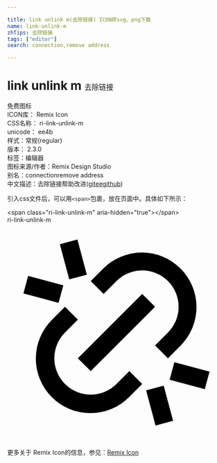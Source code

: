 ```yaml
---

title: link unlink m(去除链接) ICON转svg、png下载
name: link-unlink-m
zhTips: 去除链接
tags: ["editor"]
search: connection,remove address

---
```


# link unlink m  <small style="font-size: 60%;font-weight: 100">去除链接</small>


<div class="detail-page">
<p>
<span><span class="badge-success badge">免费图标</span> </span>
<br/>
<span>
ICON库：
<span class="badge-secondary badge">Remix Icon</span> 
</span>
<br/>
<span>
CSS名称：
<span class="badge-secondary badge">ri-link-unlink-m</span> 
</span>
<br/>
<span>
unicode：
<span class="badge-secondary badge">ee4b</span> 
<copy-btn content='ee4b' btn-title=""></copy-btn>
<copy-btn :content='String.fromCodePoint(parseInt("ee4b", 16))' btn-title="复制U"></copy-btn>
</span><br/><span>样式：<span class="badge-light badge">常规(regular)</span></span>
<br/>
<span>
版本：
<span class="badge-secondary badge">2.3.0</span> 
</span><br/><span>标签：<span class="badge-light badge"><router-link to="/tags/editor.html">编辑器</router-link></span></span>
<br/>
<span>图标来源/作者：<span class="badge-light badge">Remix Design Studio</span></span> 
<br/>
<span>别名：<span class="badge-light badge">connection</span><span class="badge-light badge">remove address</span></span><br/><span class="zh-detail">中文描述：<span class="badge-primary badge">去除链接</span><span class="help-link"><span>帮助改进</span>(<a href="https://gitee.com/liuwave/icon-helper/edit/master/json/remix/editor/link-unlink-m.json" target="_blank" rel="noopener noreferrer">gitee</a><a href="https://github.com/liuwave/icon-helper/edit/master/json/remix/editor/link-unlink-m.json" target="_blank" rel="noopener noreferrer">github</a></span>)</span><br/>
</p>
</div>
<div class="alert alert-dark">
  <i class="ri-link-unlink-m ri-xs"></i>
  <i class="ri-link-unlink-m ri-sm"></i>
  <i class="ri-link-unlink-m ri-lg"></i>
  <i class="ri-link-unlink-m ri-2x"></i>
  <i class="ri-link-unlink-m ri-3x"></i>
  <i class="ri-link-unlink-m ri-5x"></i>
  <i class="ri-link-unlink-m ri-7x"></i>
</div>
<div>
  <p>引入css文件后，可以用<code>&lt;span&gt;</code>包裹，放在页面中。具体如下所示：    
  </p>
  <div class="alert alert-primary" style="font-size: 14px">
    &lt;span class="ri-link-unlink-m" aria-hidden="true"&gt;&lt;/span&gt;
    <copy-btn content='<span class="ri-link-unlink-m" aria-hidden="true"></span>'></copy-btn>
  </div>
  <div class="alert alert-secondary">
    <i class="ri-link-unlink-m"
    style="font-size: 24px"
    aria-hidden="true"></i> ri-link-unlink-m
    <copy-btn content="ri-link-unlink-m" btn-title="复制图标名称"></copy-btn>
  </div>
</div>
<div id="svg" class="svg-wrap">
<svg xmlns="http://www.w3.org/2000/svg" viewBox="0 0 24 24">
    <g>
        <path fill="none" d="M0 0h24v24H0z"/>
        <path d="M17.657 14.828l-1.414-1.414L17.657 12A4 4 0 1 0 12 6.343l-1.414 1.414-1.414-1.414 1.414-1.414a6 6 0 0 1 8.485 8.485l-1.414 1.414zm-2.829 2.829l-1.414 1.414a6 6 0 1 1-8.485-8.485l1.414-1.414 1.414 1.414L6.343 12A4 4 0 1 0 12 17.657l1.414-1.414 1.414 1.414zm0-9.9l1.415 1.415-7.071 7.07-1.415-1.414 7.071-7.07zM5.775 2.293l1.932-.518L8.742 5.64l-1.931.518-1.036-3.864zm9.483 16.068l1.931-.518 1.036 3.864-1.932.518-1.035-3.864zM2.293 5.775l3.864 1.036-.518 1.931-3.864-1.035.518-1.932zm16.068 9.483l3.864 1.035-.518 1.932-3.864-1.036.518-1.931z"/>
    </g>
</svg>

</div>
<detail full-name='ri-link-unlink-m'></detail>
    
<div><p>更多关于  Remix Icon的信息，参见：<a target="_blank" href="https://iconhelper.cn/remix.html">Remix Icon</a>
</p></div>
